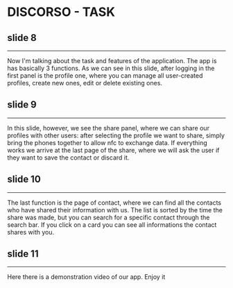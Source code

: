 # DISCORSO - TASK

## slide 8
---
Now I'm talking about the task and features of the application. The app is has basically 3 functions. As we can see in this slide, after logging in the first panel is the profile one, where you can manage all user-created profiles, create new ones, edit or delete existing ones.

## slide 9
---
In this slide, however, we see the share panel, where we can share our profiles with other users: after selecting the profile we want to share, simply bring the phones together to allow nfc to exchange data.
If everything works we arrive at the last page of the share, where we will ask the user if they want to save the contact or discard it.

## slide 10
---
The last function is the page of contact, where we can find all the contacts who have shared their information with us. The list is sorted by the time the share was made, but you can search for a specific contact through the search bar. If you click on a card you can see all informations the contact shares with you.  

## slide 11
---
Here there is a demonstration video of our app. Enjoy it 